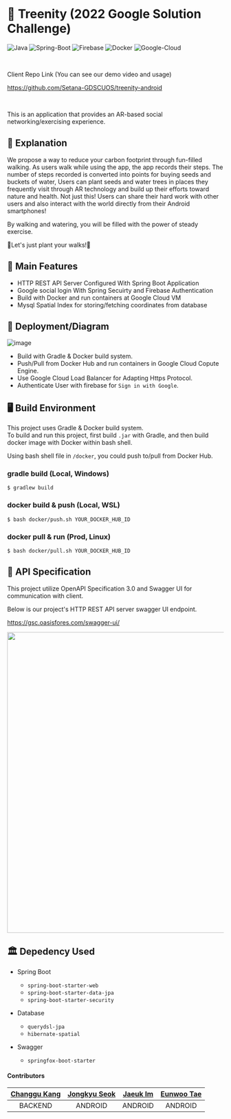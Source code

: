 
# 🌲 Treenity (2022 Google Solution Challenge)

![Java](https://img.shields.io/badge/Java-007396?style=flat-square&logo=Java&logoColor=white)
![Spring-Boot](https://img.shields.io/badge/Spring_Boot-6DB33F?style=flat-square&logo=Spring-Boot&logoColor=white)
![Firebase](https://img.shields.io/badge/Firebase-FFCC00?style=flat-square&logo=Firebase&logoColor=white&textCol...)
![Docker](https://img.shields.io/badge/Docker-2496ED?style=flat-square&logo=Docker&logoColor=white)
![Google-Cloud](https://img.shields.io/badge/Google_Cloud-4285F4?style=flat-square&logo=Google-Cloud&logoColor=white)

</br>

Client Repo Link (You can see our demo video and usage)

<https://github.com/Setana-GDSCUOS/treenity-android>

</br>

This is an application that provides an AR-based social networking/exercising experience.

## 📖 Explanation

 We propose a way to reduce your carbon footprint through fun-filled walking.
As users walk while using the app, the app records their steps.
The number of steps recorded is converted into points for buying seeds and buckets of water,
Users can plant seeds and water trees in places they frequently visit through AR technology and build up their efforts toward nature and health.
Not just this! Users can share their hard work with other users and also interact with the world directly from their Android smartphones!

By walking and watering, you will be filled with the power of steady exercise.

👣Let's just plant your walks!👣


## 💎 Main Features

- HTTP REST API Server Configured With Spring Boot Application
- Google social login With Spring Secuirty and Firebase Authentication
- Build with Docker and run containers at Google Cloud VM
- Mysql Spatial Index for storing/fetching coordinates from database


## 📐 Deployment/Diagram

![image](https://user-images.githubusercontent.com/50660684/160948402-a88b532a-0075-4532-8865-aa731c4a8f00.png)


- Build with Gradle & Docker build system.
- Push/Pull from Docker Hub and run containers in Google Cloud Copute Engine.  
- Use Google Cloud Load Balancer for Adapting Https Protocol.
- Authenticate User with firebase for `Sign in with Google`.


## 🖥️ Build Environment

This project uses Gradle & Docker build system.  
To build and run this project, first build `.jar` with Gradle, and then build docker image with Docker within bash shell.

Using bash shell file in `/docker`, you could push to/pull from Docker Hub.

### gradle build (Local, Windows)

```shell
$ gradlew build
```

### docker build & push (Local, WSL)

```shell
$ bash docker/push.sh YOUR_DOCKER_HUB_ID
```

### docker pull & run (Prod, Linux)

```shell
$ bash docker/pull.sh YOUR_DOCKER_HUB_ID
```

## 📃 API Specification

This project utilize OpenAPI Specification 3.0 and Swagger UI for communication with client.

Below is our project's HTTP REST API server swagger UI endpoint.

<https://gsc.oasisfores.com/swagger-ui/>

<img src="https://user-images.githubusercontent.com/50660684/160949553-e29c1c25-013c-449d-b7be-f8d99de3e39f.png" width=700 />

## 🏛️ Depedency Used

- Spring Boot
  - `spring-boot-starter-web`
  - `spring-boot-starter-data-jpa`
  - `spring-boot-starter-security`

- Database
  - `querydsl-jpa`
  - `hibernate-spatial`

- Swagger
  - `springfox-boot-starter`

#### Contributors

[Changgu Kang](https://github.com/rxdcxdrnine)|[Jongkyu Seok](https://github.com/SHEELE41)|[Jaeuk Im](https://github.com/iju1633)|[Eunwoo Tae](https://github.com/kstew16)
|:---:|:---:|:---:|:---:|
BACKEND|ANDROID|ANDROID|ANDROID|
